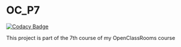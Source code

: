 # OC_P7

[![Codacy Badge](https://api.codacy.com/project/badge/Grade/a5b16c9082db405ea3b52b4f5898c5b9)](https://app.codacy.com/gh/Sp4tz7/OC_P7?utm_source=github.com&utm_medium=referral&utm_content=Sp4tz7/OC_P7&utm_campaign=Badge_Grade)

This project is part of the 7th course of my OpenClassRooms course